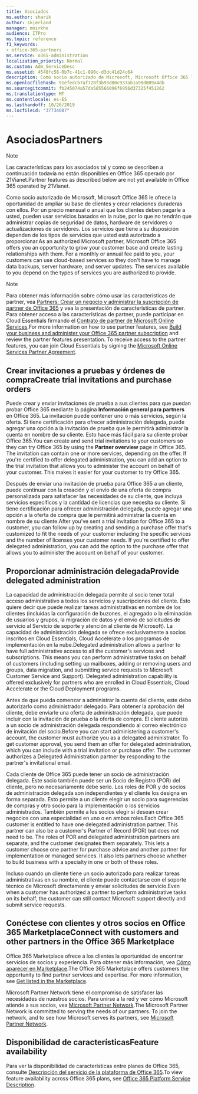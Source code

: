 ```yaml
---
title: Asociados
ms.author: sharik
author: skjerland
manager: mnirkhe
audience: ITPro
ms.topic: reference
f1_keywords:
- office-365-partners
ms.service: o365-administration
localization_priority: Normal
ms.custom: Adm_ServiceDesc
ms.assetid: 4548fc58-0b7c-41c1-890c-d3dc41d24c64
description: Como socio autorizado de Microsoft, Microsoft Office 365 le ofrece la oportunidad de ampliar su base de clientes y crear relaciones duraderas con ellos. Por un precio mensual o anual que los clientes deben pagarle a usted, pueden usar servicios basados en la nube, por lo que no tendrán que administrar copias de seguridad de datos, hardware de servidores o actualizaciones de servidores. Los servicios que tiene a su disposición dependen de los tipos de servicios que usted está autorizado a proporcionar.
ms.openlocfilehash: 91efedcb7af728f3b93d80c937ab1a98d009a4db
ms.sourcegitcommit: fb245074a57da585566096f6956d37325f451262
ms.translationtype: MT
ms.contentlocale: es-ES
ms.lasthandoff: 10/26/2019
ms.locfileid: "37734087"
---
```

# <a name="partners"></a><span data-ttu-id="f63d7-105">Asociados</span><span class="sxs-lookup"><span data-stu-id="f63d7-105">Partners</span></span>

> [!NOTE]
> <span data-ttu-id="f63d7-106">Las características para los asociados tal y como se describen a continuación todavía no están disponibles en Office 365 operado por 21Vianet.</span><span class="sxs-lookup"><span data-stu-id="f63d7-106">Partner features as described below are not yet available in Office 365 operated by 21Vianet.</span></span> 
  
<span data-ttu-id="f63d7-p102">Como socio autorizado de Microsoft, Microsoft Office 365 le ofrece la oportunidad de ampliar su base de clientes y crear relaciones duraderas con ellos. Por un precio mensual o anual que los clientes deben pagarle a usted, pueden usar servicios basados en la nube, por lo que no tendrán que administrar copias de seguridad de datos, hardware de servidores o actualizaciones de servidores. Los servicios que tiene a su disposición dependen de los tipos de servicios que usted está autorizado a proporcionar.</span><span class="sxs-lookup"><span data-stu-id="f63d7-p102">As an authorized Microsoft partner, Microsoft Office 365 offers you an opportunity to grow your customer base and create lasting relationships with them. For a monthly or annual fee paid to you, your customers can use cloud-based services so they don't have to manage data backups, server hardware, and server updates. The services available to you depend on the types of services you are authorized to provide.</span></span>
  
> [!NOTE]
> <span data-ttu-id="f63d7-p103">Para obtener más información sobre cómo usar las características de partner, vea [Partners: Crear un negocio y administrar la suscripción de partner de Office 365](https://go.microsoft.com/fwlink/?LinkID=271614&amp;clcid=0x409) y vea la presentación de características de partner. Para obtener acceso a las características de partner, puede participar en Cloud Essentials firmando el [Contrato de partner de Microsoft Online Services](https://go.microsoft.com/fwlink/p/?LinkId=285473).</span><span class="sxs-lookup"><span data-stu-id="f63d7-p103">For more information on how to use partner features, see [Build your business and administer your Office 365 partner subscription](https://go.microsoft.com/fwlink/?LinkID=271614&amp;clcid=0x409) and review the partner features presentation. To receive access to the partner features, you can join Cloud Essentials by signing the [Microsoft Online Services Partner Agreement](https://go.microsoft.com/fwlink/p/?LinkId=285473).</span></span> 
  
## <a name="create-trial-invitations-and-purchase-orders"></a><span data-ttu-id="f63d7-112">Crear invitaciones a pruebas y órdenes de compra</span><span class="sxs-lookup"><span data-stu-id="f63d7-112">Create trial invitations and purchase orders</span></span>

<span data-ttu-id="f63d7-p104">Puede crear y enviar invitaciones de prueba a sus clientes para que puedan probar Office 365 mediante la página **Información general para partners** en Office 365. La invitación puede contener uno o más servicios, según la oferta. Si tiene certificación para ofrecer administración delegada, puede agregar una opción a la invitación de prueba que le permitirá administrar la cuenta en nombre de su cliente. Esto hace más fácil para su cliente probar Office 365.</span><span class="sxs-lookup"><span data-stu-id="f63d7-p104">You can create and send trial invitations to your customers so they can try Office 365 by using the **Partner overview** page in Office 365. The invitation can contain one or more services, depending on the offer. If you're certified to offer delegated administration, you can add an option to the trial invitation that allows you to administer the account on behalf of your customer. This makes it easier for your customer to try Office 365.</span></span> 
  
<span data-ttu-id="f63d7-p105">Después de enviar una invitación de prueba para Office 365 a un cliente, puede continuar con la creación y el envío de una oferta de compra personalizada para satisfacer las necesidades de su cliente, que incluya servicios específicos y la cantidad de licencias que necesita su cliente. Si tiene certificación para ofrecer administración delegada, puede agregar una opción a la oferta de compra que le permitirá administrar la cuenta en nombre de su cliente.</span><span class="sxs-lookup"><span data-stu-id="f63d7-p105">After you've sent a trial invitation for Office 365 to a customer, you can follow up by creating and sending a purchase offer that's customized to fit the needs of your customer including the specific services and the number of licenses your customer needs. If you're certified to offer delegated administration, you can add the option to the purchase offer that allows you to administer the account on behalf of your customer.</span></span>
  
## <a name="provide-delegated-administration"></a><span data-ttu-id="f63d7-119">Proporcionar administración delegada</span><span class="sxs-lookup"><span data-stu-id="f63d7-119">Provide delegated administration</span></span>

<span data-ttu-id="f63d7-p106">La capacidad de administración delegada permite al socio tener total acceso administrativo a todos los servicios y suscripciones del cliente. Esto quiere decir que puede realizar tareas administrativas en nombre de los clientes (incluidas la configuración de buzones, el agregado o la eliminación de usuarios y grupos, la migración de datos y el envío de solicitudes de servicio al Servicio de soporte y atención al cliente de Microsoft). La capacidad de administración delegada se ofrece exclusivamente a socios inscritos en Cloud Essentials, Cloud Accelerate o los programas de implementación en la nube.</span><span class="sxs-lookup"><span data-stu-id="f63d7-p106">Delegated administration allows a partner to have full administrative access to all the customer's services and subscriptions. This means you can perform administrative tasks on behalf of customers (including setting up mailboxes, adding or removing users and groups, data migration, and submitting service requests to Microsoft Customer Service and Support). Delegated administration capability is offered exclusively for partners who are enrolled in Cloud Essentials, Cloud Accelerate or the Cloud Deployment programs.</span></span>
  
<span data-ttu-id="f63d7-p107">Antes de que pueda comenzar a administrar la cuenta del cliente, este debe autorizarlo como administrador delegado. Para obtener la aprobación del cliente, debe enviarle una oferta de administración delegada, que puede incluir con la invitación de prueba o la oferta de compra. El cliente autoriza a un socio de administración delegada respondiendo al correo electrónico de invitación del socio.</span><span class="sxs-lookup"><span data-stu-id="f63d7-p107">Before you can start administering a customer's account, the customer must authorize you as a delegated administrator. To get customer approval, you send them an offer for delegated administration, which you can include with a trial invitation or purchase offer. The customer authorizes a Delegated Administration partner by responding to the partner's invitational email.</span></span>
  
<span data-ttu-id="f63d7-p108">Cada cliente de Office 365 puede tener un socio de administración delegada. Este socio también puede ser un Socio de Registro (POR) del cliente, pero no necesariamente debe serlo. Los roles de POR y de socios de administración delegada son independientes y el cliente los designa en forma separada. Esto permite a un cliente elegir un socio para sugerencias de compras y otro socio para la implementación o los servicios administrados. También permite a los socios elegir si desean crear negocios con una especialidad en uno o en ambos roles.</span><span class="sxs-lookup"><span data-stu-id="f63d7-p108">Each Office 365 customer is entitled to have one delegated administration partner. This partner can also be a customer's Partner of Record (POR) but does not need to be. The roles of POR and delegated administration partners are separate, and the customer designates them separately. This lets a customer choose one partner for purchase advice and another partner for implementation or managed services. It also lets partners choose whether to build business with a specialty in one or both of these roles.</span></span>
  
<span data-ttu-id="f63d7-131">Incluso cuando un cliente tiene un socio autorizado para realizar tareas administrativas en su nombre, el cliente puede contactarse con el soporte técnico de Microsoft directamente y enviar solicitudes de servicio.</span><span class="sxs-lookup"><span data-stu-id="f63d7-131">Even when a customer has authorized a partner to perform administrative tasks on its behalf, the customer can still contact Microsoft support directly and submit service requests.</span></span>
  
## <a name="connect-with-customers-and-other-partners-in-the-office-365-marketplace"></a><span data-ttu-id="f63d7-132">Conéctese con clientes y otros socios en Office 365 Marketplace</span><span class="sxs-lookup"><span data-stu-id="f63d7-132">Connect with customers and other partners in the Office 365 Marketplace</span></span>

<span data-ttu-id="f63d7-p109">Office 365 Marketplace ofrece a los clientes la oportunidad de encontrar servicios de socios y experiencia. Para obtener más información, vea [Cómo aparecer en Marketplace](https://go.microsoft.com/fwlink/?LinkID=272019&amp;clcid=0x409).</span><span class="sxs-lookup"><span data-stu-id="f63d7-p109">The Office 365 Marketplace offers customers the opportunity to find partner services and expertise. For more information, see [Get listed in the Marketplace](https://go.microsoft.com/fwlink/?LinkID=272019&amp;clcid=0x409).</span></span>
  
<span data-ttu-id="f63d7-p110">Microsoft Partner Network tiene el compromiso de satisfacer las necesidades de nuestros socios. Para unirse a la red y ver cómo Microsoft atiende a sus socios, vea [Microsoft Partner Network](https://go.microsoft.com/fwlink/?LinkID=272021&amp;clcid=0x409).</span><span class="sxs-lookup"><span data-stu-id="f63d7-p110">The Microsoft Partner Network is committed to serving the needs of our partners. To join the network, and to see how Microsoft serves its partners, see [Microsoft Partner Network](https://go.microsoft.com/fwlink/?LinkID=272021&amp;clcid=0x409).</span></span>
  
## <a name="feature-availability"></a><span data-ttu-id="f63d7-137">Disponibilidad de características</span><span class="sxs-lookup"><span data-stu-id="f63d7-137">Feature availability</span></span>

<span data-ttu-id="f63d7-138">Para ver la disponibilidad de características entre planes de Office 365, consulte [Descripción del servicio de la plataforma de Office 365](office-365-platform-service-description.md).</span><span class="sxs-lookup"><span data-stu-id="f63d7-138">To view feature availability across Office 365 plans, see [Office 365 Platform Service Description](office-365-platform-service-description.md).</span></span>
  
